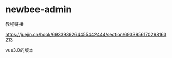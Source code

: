 # newbee-admin



教程链接



https://juejin.cn/book/6933939264455442444/section/6933956170298163213


vue3.0的版本



